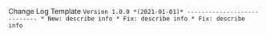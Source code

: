 Change Log Template
``
    Version 1.0.0 *(2021-01-01)*
    ----------------------------
     * New: describe info
     * Fix: describe info
     * Fix: describe info
``

